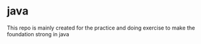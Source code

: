 # java
This repo is mainly created for the practice and doing exercise to make the foundation strong in java
